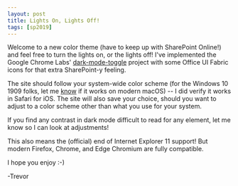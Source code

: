 ```yaml
---
layout: post
title: Lights On, Lights Off!
tags: [sp2019]
---
```


Welcome to a new color theme (have to keep up with SharePoint Online!) and feel free to turn the lights on, or the lights off! I've implemented the Google Chrome Labs' [dark-mode-toggle](https://github.com/GoogleChromeLabs/dark-mode-toggle) project with some Office UI Fabric icons for that extra SharePoint-y feeling.

The site should follow your system-wide color scheme (for the Windows 10 1909 folks, let me [know](https://twitter.com/NaupliusTrevor) if it works on modern macOS) -- 
I did verify it works in Safari for iOS. The site will also save your choice, should you want to adjust to a color scheme other than what you use for your system.

If you find any contrast in dark mode difficult to read for any element, let me know so I can look at adjustments!

This also means the (official) end of Internet Explorer 11 support! But modern Firefox, Chrome, and Edge Chromium are fully compatible.

I hope you enjoy :-)

-Trevor
